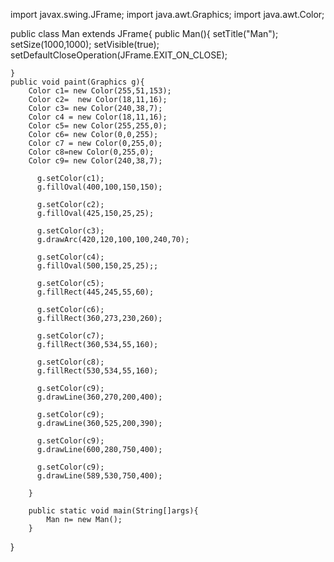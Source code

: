 import javax.swing.JFrame;
import java.awt.Graphics;
import java.awt.Color;

public class Man extends JFrame{
	public Man(){
		setTitle("Man");
		setSize(1000,1000);
		setVisible(true);
		setDefaultCloseOperation(JFrame.EXIT_ON_CLOSE);

	}
	public void paint(Graphics g){
		Color c1= new Color(255,51,153);
		Color c2=  new Color(18,11,16);
		Color c3= new Color(240,38,7);
		Color c4 = new Color(18,11,16);
		Color c5= new Color(255,255,0);
		Color c6= new Color(0,0,255);
		Color c7 = new Color(0,255,0);
		Color c8=new Color(0,255,0);
		Color c9= new Color(240,38,7);
		
		  g.setColor(c1);
		  g.fillOval(400,100,150,150);  
		  
          g.setColor(c2);
		  g.fillOval(425,150,25,25);
		  
		  g.setColor(c3);
		  g.drawArc(420,120,100,100,240,70);
		  
		  g.setColor(c4);
		  g.fillOval(500,150,25,25);;
		  
		  g.setColor(c5);
		  g.fillRect(445,245,55,60);
		  
		  g.setColor(c6);
		  g.fillRect(360,273,230,260);
		  
		  g.setColor(c7);
		  g.fillRect(360,534,55,160);
		 
		  g.setColor(c8);
		  g.fillRect(530,534,55,160);
		   
		  g.setColor(c9);
		  g.drawLine(360,270,200,400);
		  
		  g.setColor(c9);
		  g.drawLine(360,525,200,390);
		  
		  g.setColor(c9);
		  g.drawLine(600,280,750,400);
		  
		  g.setColor(c9);
		  g.drawLine(589,530,750,400);

		}
		 
		public static void main(String[]args){
			Man n= new Man();
		}
	
	
	
}
